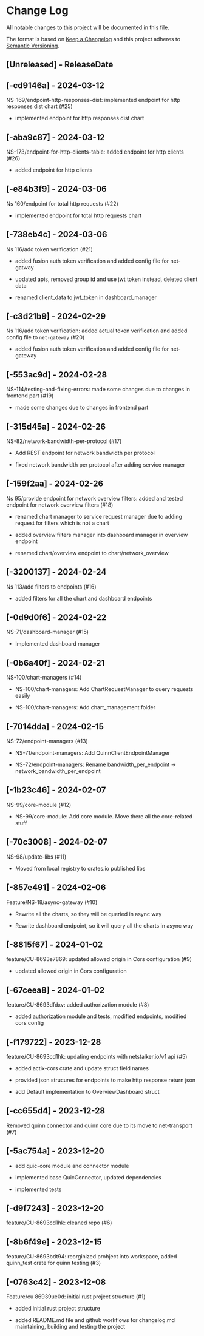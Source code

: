 # Change Log
All notable changes to this project will be documented in this file.

The format is based on [Keep a Changelog](http://keepachangelog.com/)
and this project adheres to [Semantic Versioning](http://semver.org/).

## [Unreleased] - ReleaseDate

<!-- [START AUTO UPDATE] -->
<!-- Please keep comment here to allow auto-update -->
<!-- [END AUTO UPDATE] -->
## [-cd9146a] - 2024-03-12

NS-169/endpoint-http-responses-dist: implemented endpoint for http responses dist chart (#25)

* implemented endpoint for http responses dist chart
## [-aba9c87] - 2024-03-12

NS-173/endpoint-for-http-clients-table: added endpoint for http clients (#26)

* added endpoint for http clients
## [-e84b3f9] - 2024-03-06

Ns 160/endpoint for total http requests (#22)

* implemented endpoint for total http requests chart
## [-738eb4c] - 2024-03-06

Ns 116/add token verification (#21)

* added fusion auth token verification and added config file for net-gatway

* updated apis, removed group id and use jwt token instead, deleted client data

* renamed client_data to jwt_token in dashboard_manager
## [-c3d21b9] - 2024-02-29

Ns 116/add token verification: added actual token verification and added config file to `net-gateway` (#20)

* added fusion auth token verification and added config file for net-gateway
## [-553ac9d] - 2024-02-28

NS-114/testing-and-fixing-errors: made some changes due to changes in frontend part (#19)

* made some changes due to changes in frontend part
## [-315d45a] - 2024-02-26

NS-82/network-bandwidth-per-protocol (#17)

* Add REST endpoint for network bandwidth per protocol

* fixed network bandwidth per protocol after adding service manager
## [-159f2aa] - 2024-02-26

Ns 95/provide endpoint for network overview filters: added and tested endpoint for network overview filters (#18)

* renamed chart manager to service request manager due to adding request for filters which is not a chart

* added overview filters manager into dashboard manager in overview endpoint

* renamed chart/overview endpoint to chart/network_overview
## [-3200137] - 2024-02-24

Ns 113/add filters to endpoints (#16)

* added filters for all the chart and dashboard endpoints
## [-0d9d0f6] - 2024-02-22

NS-71/dashboard-manager (#15)

* Implemented dashboard manager
## [-0b6a40f] - 2024-02-21

NS-100/chart-managers (#14)

* NS-100/chart-managers: Add ChartRequestManager to query requests easily

* NS-100/chart-managers: Add chart_management folder
## [-7014dda] - 2024-02-15

NS-72/endpoint-managers (#13)

* NS-71/endpoint-managers: Add QuinnClientEndpointManager

* NS-72/endpoint-managers: Rename bandwidth_per_endpoint -> network_bandwidth_per_endpoint
## [-1b23c46] - 2024-02-07

NS-99/core-module (#12)

* NS-99/core-module: Add core module. Move there all the core-related stuff
## [-70c3008] - 2024-02-07

NS-98/update-libs (#11)

* Moved from local registry to crates.io published libs
## [-857e491] - 2024-02-06

Feature/NS-18/async-gateway (#10)

* Rewrite all the charts, so they will be queried in async way

* Rewrite dashboard endpoint, so it will query all the charts in async way
## [-8815f67] - 2024-01-02

feature/CU-8693e7869: updated allowed origin in Cors configuration (#9)

* updated allowed origin in Cors configuration
## [-67ceea8] - 2024-01-02

feature/CU-8693dfdxv: added authorization module (#8)

* added authorization module and tests, modified endpoints, modified cors config
## [-f179722] - 2023-12-28

feature/CU-8693cd1hk: updating endpoints with netstalker.io/v1 api  (#5)

* added actix-cors crate and update struct field names

* provided json strucures for endpoints to make http response return json

* add Default implementation to OverviewDashboard
struct
## [-cc655d4] - 2023-12-28

Removed quinn connector and quinn core due to its move to net-transport (#7)
## [-5ac754a] - 2023-12-20

* add quic-core module and connector module

* implemented base QuicConnector, updated dependencies

* implemented tests
## [-d9f7243] - 2023-12-20

feature/CU-8693cd1hk: cleaned repo (#6)
## [-8b6f49e] - 2023-12-15

feature/CU-8693bdt94: reorginized prohject into workspace, added quinn_test crate for quinn testing (#3)
## [-0763c42] - 2023-12-08

Feature/cu 86939ue0d: initial rust project structure (#1)

* added initial rust project structure

* added README.md file and github workflows for changelog.md maintaining, building and testing the project

